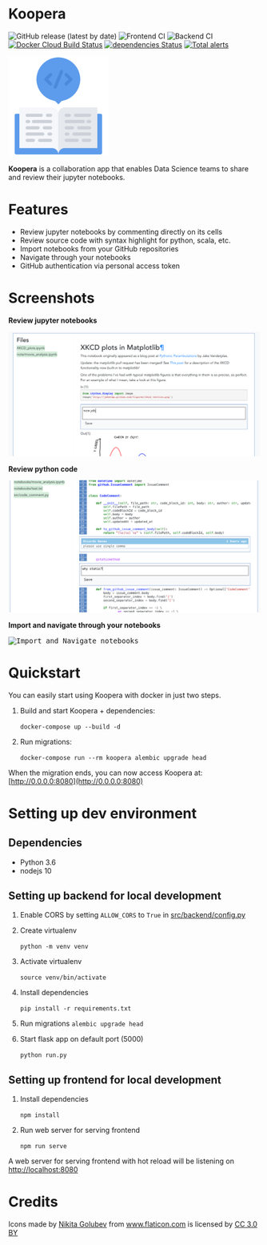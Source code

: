 Koopera
=========
![GitHub release (latest by date)](https://img.shields.io/github/v/release/rsn491/koopera)
![Frontend CI](https://github.com/rsn491/koopera/workflows/Frontend%20CI/badge.svg?branch=master)
![Backend CI](https://github.com/rsn491/koopera/workflows/Backend%20CI/badge.svg?branch=master)
[![Docker Cloud Build Status](https://img.shields.io/docker/cloud/build/rsn491/koopera)](https://hub.docker.com/r/rsn491/koopera)
[![dependencies Status](https://david-dm.org/rsn491/koopera/status.svg)](https://david-dm.org/rsn491/koopera)
[![Total alerts](https://img.shields.io/lgtm/alerts/g/rsn491/koopera.svg?logo=lgtm&logoWidth=18)](https://lgtm.com/projects/g/rsn491/koopera/alerts/)

<img
  src="public/img/icon.png"
  alt="Koopera"
  width="200"
/>

**Koopera** is a collaboration app that enables Data Science teams to share and review their jupyter notebooks.

# Features
* Review jupyter notebooks by commenting directly on its cells
* Review source code with syntax highlight for python, scala, etc.
* Import notebooks from your GitHub repositories
* Navigate through your notebooks
* GitHub authentication via personal access token

# Screenshots

**Review jupyter notebooks**

<kbd><img title="Review jupyter notebooks" src="docs/add_comments_to_notebook.png"></kbd><br/>

**Review python code**

<kbd><img title="Review python code" src="docs/add_comments_to_python_file.png"></kbd><br/>

**Import and navigate through your notebooks**

<kbd><img title="Import and Navigate notebooks" src="docs/notebooks_import_navigate.gif"></kbd><br/>

# Quickstart
You can easily start using Koopera with docker in just two steps.

1. Build and start Koopera + dependencies:

    `docker-compose up --build -d`

1. Run migrations:

    `docker-compose run --rm koopera alembic upgrade head`

When the migration ends, you can now access Koopera at: [http://0.0.0.0:8080](http://0.0.0.0:8080)


# Setting up dev environment

## Dependencies
* Python 3.6
* nodejs 10

## Setting up backend for local development

1. Enable CORS by setting `ALLOW_CORS` to `True` in [src/backend/config.py](src/backend/config.py)

2. Create virtualenv

    `python -m venv venv`

3. Activate virtualenv

    `source venv/bin/activate`

4. Install dependencies

    `pip install -r requirements.txt`

5. Run migrations
    `alembic upgrade head`

6. Start flask app on default port (5000)

    `python run.py`

## Setting up frontend for local development

1. Install dependencies

    `npm install`
2. Run web server for serving frontend

    `npm run serve`

A web server for serving frontend with hot reload will be listening on
[http://localhost:8080](http://localhost:8080)

# Credits

<div>Icons made by <a href="https://www.flaticon.com/authors/nikita-golubev" title="Nikita Golubev">Nikita Golubev</a> from <a href="https://www.flaticon.com/"                 title="Flaticon">www.flaticon.com</a> is licensed by <a href="http://creativecommons.org/licenses/by/3.0/"                 title="Creative Commons BY 3.0" target="_blank">CC 3.0 BY</a></div>
